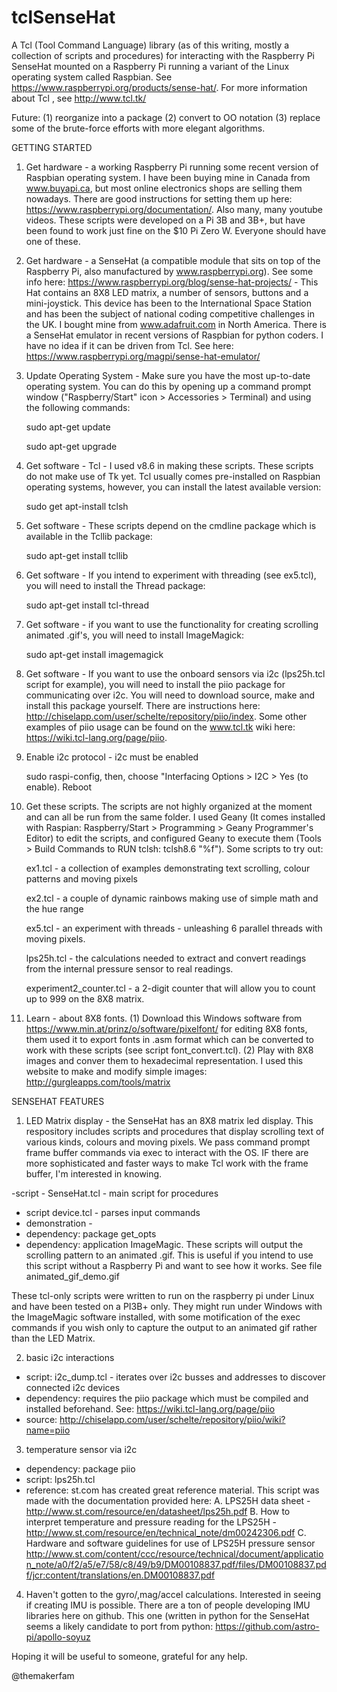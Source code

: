 # tclSenseHat

A Tcl (Tool Command Language) library (as of this writing, mostly a collection of scripts and procedures) for interacting with the Raspberry Pi SenseHat mounted on a Raspberry Pi running a variant of the Linux operating system called Raspbian.  See https://www.raspberrypi.org/products/sense-hat/. For more information about Tcl , see http://www.tcl.tk/ 

Future: (1) reorganize into a package (2) convert to OO notation (3) replace some of the brute-force efforts with more elegant algorithms.

GETTING STARTED

1. Get hardware - a working Raspberry Pi running some recent version of Raspbian operating system.  I have been buying mine in Canada from www.buyapi.ca, but most online electronics shops are selling them nowadays. There are good instructions for setting them up here:  https://www.raspberrypi.org/documentation/.  Also many, many youtube videos.  These scripts were developed on a Pi 3B and 3B+, but have been found to work just fine on the $10 Pi Zero W.  Everyone should have one of these.

2. Get hardware - a SenseHat (a compatible module that sits on top of the Raspberry Pi, also manufactured by www.raspberrypi.org).  See some info here: https://www.raspberrypi.org/blog/sense-hat-projects/ - This Hat contains an 8X8 LED matrix, a number of sensors, buttons and a mini-joystick.  This device has been to the International Space Station and has been the subject of national coding competitive challenges in the UK.  I bought mine from www.adafruit.com in North America.  There is a SenseHat emulator in recent versions of Raspbian for python coders.  I have no idea if it can be driven from Tcl. See here: https://www.raspberrypi.org/magpi/sense-hat-emulator/

3.  Update Operating System - Make sure you have the most up-to-date operating system.  You can do this by opening up a command prompt window ("Raspberry/Start" icon > Accessories > Terminal) and using the following commands:

       sudo apt-get update
       
       sudo apt-get upgrade

4.  Get software - Tcl - I used v8.6 in making these scripts.  These scripts do not make use of Tk yet.  Tcl usually comes pre-installed on Raspbian operating systems,  however, you can install the latest available version: 

      sudo get apt-install tclsh

5.  Get software - These scripts depend on the cmdline package which is available in the Tcllib package:

    sudo apt-get install tcllib
    
6. Get software - If you intend to experiment with threading (see ex5.tcl), you will need to install the Thread package:

    sudo apt-get install tcl-thread

7.  Get software - if you want to use the functionality for creating scrolling animated .gif's, you will need to install ImageMagick:

    sudo apt-get install imagemagick

8.  Get software - If you want to use the onboard sensors via i2c (lps25h.tcl script for example), you will need to install the piio package for communicating over i2c.  You will need to download source, make and install this package yourself.  There are instructions here: http://chiselapp.com/user/schelte/repository/piio/index.  Some other examples of piio usage can be found on the www.tcl.tk wiki here: https://wiki.tcl-lang.org/page/piio. 

9.  Enable i2c protocol - i2c must be enabled 

       sudo raspi-config, then, choose "Interfacing Options > I2C > Yes (to enable).  Reboot

10.  Get these scripts.  The scripts are not highly organized at the moment and can all be run from the same folder.  I used Geany (It comes installed with Raspian: Raspberry/Start > Programming > Geany Programmer's Editor) to edit the scripts, and configured Geany to execute them (Tools > Build Commands to RUN tclsh: tclsh8.6 "%f").  Some scripts to try out:

       ex1.tcl - a collection of examples demonstrating text scrolling, colour patterns and moving pixels
       
       ex2.tcl - a couple of dynamic rainbows making use of simple math and the hue range

       ex5.tcl - an experiment with threads - unleashing 6 parallel threads with moving pixels.

       lps25h.tcl - the calculations needed to extract and convert readings from the internal pressure sensor to real readings.

       experiment2_counter.tcl - a 2-digit counter that will allow you to count up to 999 on the 8X8 matrix.

11.  Learn - about 8X8 fonts.  (1) Download this Windows software from https://www.min.at/prinz/o/software/pixelfont/ for editing 8X8 fonts, them used it to export fonts in .asm format which can be converted to work with these scripts (see script font_convert.tcl). (2) Play with 8X8 images and conver them to hexadecimal representation.  I used this website to make and modify simple images: http://gurgleapps.com/tools/matrix

SENSEHAT FEATURES

1. LED Matrix display - the SenseHat has an 8X8 matrix led display.  This respository includes scripts and procedures that display scrolling text of various kinds, colours and moving pixels.  We pass command prompt frame buffer commands via exec to interact with the OS.  IF there are more sophisticated and faster ways to make Tcl work with the frame buffer, I'm interested in knowing. 

  -script - SenseHat.tcl - main script for procedures
  - script device.tcl - parses input commands
  - demonstration - 
 - dependency: package get_opts
 - dependency: application ImageMagic.  These scripts will output the scrolling pattern to an animated .gif.  This is useful if you intend to use this script without a Raspberry Pi and want to see how it works.  See file animated_gif_demo.gif 

These tcl-only scripts were written to run on the raspberry pi under Linux and have been tested on a PI3B+ only.  They might run under Windows with the ImageMagic software installed, with some motification of the exec commands if you wish only to capture the output to an animated gif rather than the LED Matrix.

2. basic i2c interactions

- script: i2c_dump.tcl - iterates over i2c busses and addresses to discover connected i2c devices
- dependency: requires the piio package which must be compiled and installed beforehand.  See: https://wiki.tcl-lang.org/page/piio
- source: http://chiselapp.com/user/schelte/repository/piio/wiki?name=piio

3. temperature sensor via i2c

- dependency: package piio 
- script: lps25h.tcl
- reference: st.com has created great reference material.  This script was made with the documentation provided here:
      A.  LPS25H data sheet - http://www.st.com/resource/en/datasheet/lps25h.pdf
      B.  How to interpret temperature and pressure reading for the LPS25H -                              http://www.st.com/resource/en/technical_note/dm00242306.pdf
      C.  Hardware and software guidelines for use of LPS25H pressure sensor http://www.st.com/content/ccc/resource/technical/document/application_note/a0/f2/a5/e7/58/c8/49/b9/DM00108837.pdf/files/DM00108837.pdf/jcr:content/translations/en.DM00108837.pdf

4.  Haven't gotten to the gyro/,mag/accel calculations.  Interested in seeing if creating IMU is possible.  There are a ton of people developing IMU libraries here on github.  This one (written in python for the SenseHat seems a likely candidate to port from python: https://github.com/astro-pi/apollo-soyuz

Hoping it will be useful to someone, grateful for any help.

@themakerfam
